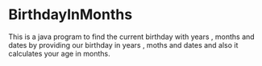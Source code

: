 # BirthdayInMonths
This is a java program to find the current birthday with years , months and dates by providing our birthday in years , moths and dates and also it calculates your age in months.
